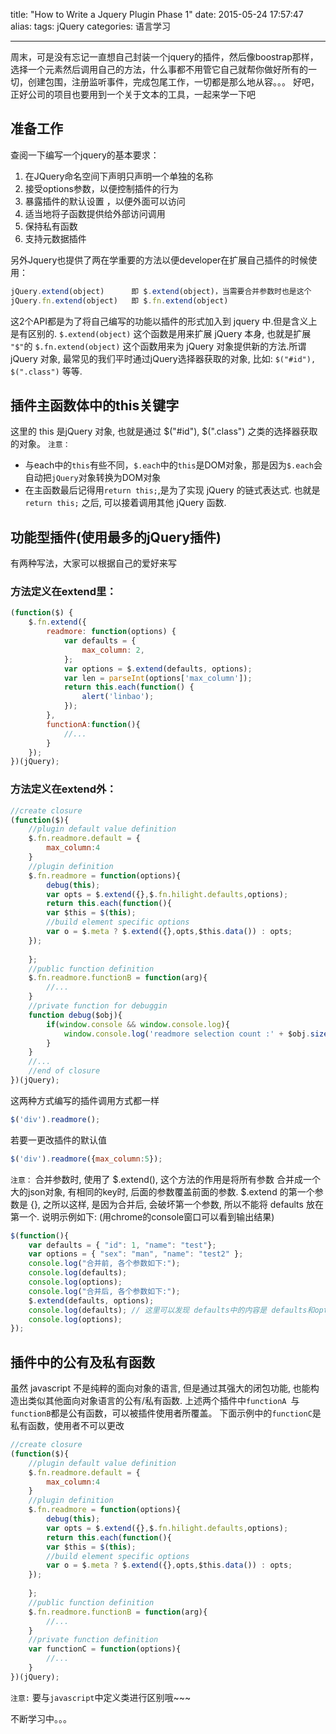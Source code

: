 title: "How to Write a Jquery Plugin Phase 1"
date: 2015-05-24 17:57:47
alias: 
tags: jQuery
categories: 语言学习

---
周末，可是没有忘记一直想自己封装一个jquery的插件，然后像boostrap那样，选择一个元素然后调用自己的方法，什么事都不用管它自己就帮你做好所有的一切，创建包围，注册监听事件，完成包尾工作，一切都是那么地从容。。。
好吧，正好公司的项目也要用到一个关于文本的工具，一起来学一下吧
## 准备工作
查阅一下编写一个jquery的基本要求：
1. 在JQuery命名空间下声明只声明一个单独的名称
2. 接受options参数，以便控制插件的行为
3. 暴露插件的默认设置 ，以便外面可以访问
4. 适当地将子函数提供给外部访问调用
5. 保持私有函数
6. 支持元数据插件

另外Jquery也提供了两在学重要的方法以便developer在扩展自己插件的时候使用：
``` javascript
jQuery.extend(object)      即 $.extend(object)，当需要合并参数时也是这个
jQuery.fn.extend(object)   即 $.fn.extend(object)
```
这2个API都是为了将自己编写的功能以插件的形式加入到 jquery 中.但是含义上是有区别的.
`$.extend(object)` 这个函数是用来扩展 jQuery 本身, 也就是扩展 `"$"`的
`$.fn.extend(object)` 这个函数用来为 jQuery 对象提供新的方法.所谓 jQuery 对象, 最常见的我们平时通过jQuery选择器获取的对象, 比如: `$("#id"), $(".class")` 等等.
## 插件主函数体中的this关键字
这里的 this 是jQuery 对象, 也就是通过 $("#id"), $(".class") 之类的选择器获取的对象。
`注意：`
  - 与each中的`this`有些不同，`$.each`中的`this`是DOM对象，那是因为`$.each`会自动把`jQuery`对象转换为DOM对象
  - 在主函数最后记得用`return this;`,是为了实现 jQuery 的链式表达式. 也就是 `return this;` 之后, 可以接着调用其他 jQuery 函数.

## 功能型插件(使用最多的jQuery插件)
有两种写法，大家可以根据自己的爱好来写
### 方法定义在extend里：
```javascript
(function($) {  
    $.fn.extend({  
        readmore: function(options) {  
            var defaults = {  
                max_column: 2,  
            };  
            var options = $.extend(defaults, options);  
            var len = parseInt(options['max_column']);  
            return this.each(function() {  
                alert('linbao');  
            });  
        },
        functionA:function(){
        	//...
    	}  
    });  
})(jQuery);  
```
### 方法定义在extend外：
```javascript
//create closure  
(function($){  
	//plugin default value definition
	$.fn.readmore.default = {
		max_column:4
	}
    //plugin definition  
    $.fn.readmore = function(options){  
        debug(this);  
        var opts = $.extend({},$.fn.hilight.defaults,options);  
    	return this.each(function(){  
        var $this = $(this);  
        //build element specific options  
        var o = $.meta ? $.extend({},opts,$this.data()) : opts;          
    }); 
    
    }; 
    //public function definition 
    $.fn.readmore.functionB = function(arg){
    	//...
    }
    //private function for debuggin  
    function debug($obj){  
        if(window.console && window.console.log){  
            window.console.log('readmore selection count :' + $obj.size());  
        }  
    }  
    //...  
    //end of closure  
})(jQuery);  
```
这两种方式编写的插件调用方式都一样
```javascript
$('div').readmore();
```
若要一更改插件的默认值
```javascript
$('div').readmore({max_column:5});
```
`注意：`
合并参数时, 使用了 $.extend(), 这个方法的作用是将所有参数 合并成一个大的json对象, 有相同的key时, 后面的参数覆盖前面的参数.
$.extend 的第一个参数是 {}, 之所以这样, 是因为合并后, 会破坏第一个参数, 所以不能将 defaults 放在第一个.
说明示例如下: (用chrome的console窗口可以看到输出结果)
```javascript
$(function(){
	var defaults = { "id": 1, "name": "test"};
    var options = { "sex": "man", "name": "test2" };
    console.log("合并前, 各个参数如下:");
    console.log(defaults);
    console.log(options);
    console.log("合并后, 各个参数如下:");
    $.extend(defaults, options);
    console.log(defaults); // 这里可以发现 defaults中的内容是 defaults和options合并后的结果
    console.log(options);
});
```
## 插件中的公有及私有函数
虽然 javascript 不是纯粹的面向对象的语言, 但是通过其强大的闭包功能, 也能构造出类似其他面向对象语言的公有/私有函数.
上述两个插件中`functionA `与 `functionB`都是公有函数，可以被插件使用者所覆盖。
下面示例中的`functionC`是私有函数，使用者不可以更改
```javascript
//create closure  
(function($){  
	//plugin default value definition
	$.fn.readmore.default = {
		max_column:4
	}
    //plugin definition  
    $.fn.readmore = function(options){  
        debug(this);  
        var opts = $.extend({},$.fn.hilight.defaults,options);  
    	return this.each(function(){  
        var $this = $(this);  
        //build element specific options  
        var o = $.meta ? $.extend({},opts,$this.data()) : opts;          
    }); 
    
    }; 
    //public function definition 
    $.fn.readmore.functionB = function(arg){
    	//...
    }
    //private function definition
    var functionC = function(options){
    	//...
    }  
})(jQuery);  
```

`注意:`
要与`javascript`中定义类进行区别哦~~~

不断学习中。。。